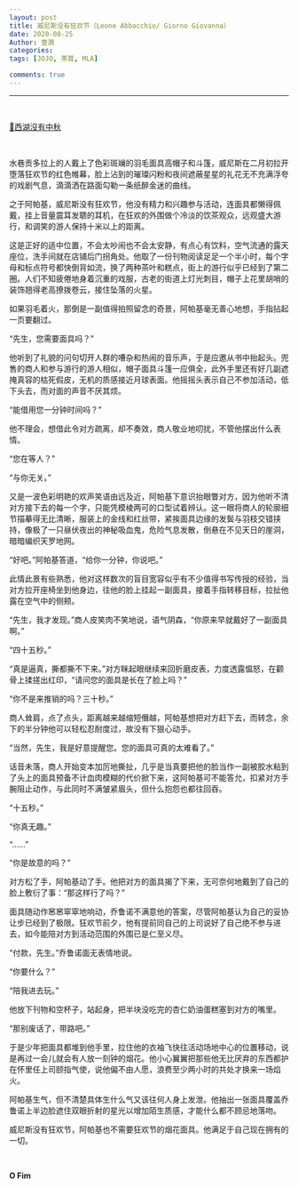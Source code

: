 ```yaml
---
layout: post
title: 威尼斯没有狂欢节（Leone Abbacchio/ Giorno Giovanna）
date: 2020-08-25
Author: 壹澗
categories: 
tags: [JOJO, 茶茸, MLA]

comments: true
--- 
```


***

<br/>

[🎵西湖沒有中秋](https://www.youtube.com/watch?v=1YaoQrLoyxQ "西湖沒有中秋")

<br/>

水巷贡多拉上的人戴上了色彩斑斓的羽毛面具高帽子和斗篷，威尼斯在二月初拉开堕落狂欢节的红色帷幕，脸上沾到的璀璨闪粉和夜间遮蔽星星的礼花无不充满浮夸的戏剧气息，滴滴洒在路面勾勒一条纸醉金迷的曲线。

之于阿帕基，威尼斯没有狂欢节，他没有精力和兴趣参与活动，连面具都懒得佩戴，挂上音量震耳发聩的耳机，在狂欢的外围做个冷淡的饮茶观众，远观盛大游行，和调笑的游人保持十米以上的距离。

这是正好的适中位置，不会太吵闹也不会太安静，有点心有饮料，空气流通的露天座位，洗手间就在店铺后门拐角处。他取了一份刊物阅读足足一个半小时，每个字母和标点符号都快倒背如流，换了两种茶叶和糕点，街上的游行似乎已经到了第二圈。人们不知疲倦地身着沉重的戏服，古老的街道上灯光刺目，帽子上花里胡哨的装饰翘得老高撩拨卷云，接住坠落的火星。

如果羽毛着火，那倒是一副值得拍照留念的奇景，阿帕基毫无善心地想，手指拈起一页要翻过。

“先生，您需要面具吗？”

他听到了礼貌的问句切开人群的嘈杂和热闹的音乐声，于是应邀从书中抬起头。兜售的商人和参与游行的游人相似，帽子面具斗篷一应俱全，此外手里还有好几副遮掩真容的枯死假皮，无机的质感接近月球表面。他摇摇头表示自己不参加活动，低下头去，而对面的声音不厌其烦。

“能借用您一分钟时间吗？”

他不理会，想借此令对方疏离，却不奏效，商人敬业地叨扰，不管他摆出什么表情。

“您在等人？”

“与你无关。”

又是一波色彩明艳的欢声笑语由远及近，阿帕基下意识抬眼瞥对方，因为他听不清对方接下去的每一个字，只能凭模棱两可的口型试着辨认。这一眼将商人的轮廓细节描摹得无比清晰，服装上的金线和红丝带，紧挨面具边缘的发鬓与羽枝交错挟持，像极了一只昼伏夜出的神秘吸血鬼，危险气息发散，倒悬在不见天日的崖洞，暗暗编织天罗地网。

“好吧。”阿帕基答道，“给你一分钟，你说吧。”

此情此景有些熟悉，他对这样数次的盲目宽容似乎有不少值得书写传授的经验，当对方拉开座椅坐到他身边，往他的脸上挂起一副面具，接着手指转移目标，拉扯他露在空气中的侧颊。

“先生，我才发现。”商人皮笑肉不笑地说，语气阴森，“你原来早就戴好了一副面具啊。”

“四十五秒。”

“真是逼真，撕都撕不下来。”对方眯起眼继续来回折磨皮表，力度透露愠怒，在颧骨上揉搓出红印，“请问您的面具是长在了脸上吗？”

“你不是来推销的吗？三十秒。”

商人耸肩，点了点头，距离越来越缩短僭越，阿帕基想把对方赶下去，而转念，余下的半分钟他可以轻松忍耐度过，故没有下狠心动手。

“当然，先生，我是好意提醒您。您的面具可真的太难看了。”

话音未落，商人开始变本加厉地撕扯，几乎是当真要把他的脸当作一副被胶水粘到了头上的面具预备不计血肉模糊的代价掀下来，这阿帕基可不能答允，扣紧对方手腕阻止动作，与此同时不满皱紧眉头，但什么抱怨也都往回吞。

“十五秒。”

“你真无趣。”

“……”

“你是故意的吗？”

对方松了手，阿帕基动了手。他把对方的面具揭了下来，无可奈何地戴到了自己的脸上敷衍了事：“那这样行了吗？”

面具随动作窸窸窣窣地响动，乔鲁诺不满意他的答案，尽管阿帕基认为自己的妥协让步已经到了极限。狂欢节前夕，他有提前同自己的上司说好了自己绝不参与进去，如今能陪对方到活动范围的外围已是仁至义尽。

“付款，先生。”乔鲁诺面无表情地说。

“你要什么？”

“陪我进去玩。”

他放下刊物和空杯子，站起身，把半块没吃完的杏仁奶油蛋糕塞到对方的嘴里。

“那别废话了，带路吧。”

于是少年把面具都堆到他手里，拉住他的衣袖飞快往活动场地中心的位置移动，说是再过一会儿就会有人放一刻钟的烟花。他小心翼翼把那些他无比厌弃的东西都护在怀里任上司颐指气使，说他偏不由人愿，浪费至少两小时的共处才换来一场焰火。

阿帕基生气，但不清楚具体生什么气又该往何人身上发泄。他抽出一张面具覆盖乔鲁诺上半边脸遮住双眼折射的星光以增加陌生质感，才能什么都不顾忌地落吻。

威尼斯没有狂欢节，阿帕基也不需要狂欢节的烟花面具。他满足于自己现在拥有的一切。

<br/>

**O Fim**
